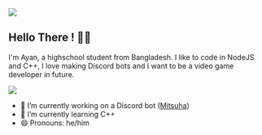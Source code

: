 ![](https://komarev.com/ghpvc/?username=theRealAyan)
## Hello There ! 👋🏼

I'm Ayan, a highschool student from Bangladesh. I like to code in NodeJS and C++, I love making Discord bots and I want to be a video game developer in future.

![](https://github-readme-stats.vercel.app/api?username=theRealAyan&show_icons=true&theme=radical)

- 🔭 I’m currently working on a Discord bot ([Mitsuha](https://github.com/theRealAyan/mitsuha-project))
- 🌱 I’m currently learning C++
- 😄 Pronouns: he/him
